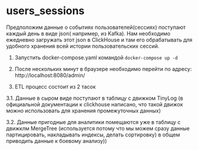 # users_sessions
Предположим данные о событиях пользователей(сессиях) поступают каждый день в виде json( например, из Kafka). Нам необходимо ежедневно загружать этот json в ClickHouse и там его обрабатывать для удобного хранения всей истории пользовательских сессий.

1. Запустить docker-compose.yaml командой `docker-compose up -d`

2. После нескольких минут в браузере необходимо перейти по адресу:  
http://localhost:8080/admin/  

3. ETL процесс состоит из 2 тасок

3.1. Данные в сыром виде поступают в таблицу с движком TinyLog (в официальной документации к clickhouse написано, что такой движок можно использовать для хранения промежуточных данных)

3.2. Данные пригодные для аналитики помещаются уже в таблицу с движклм MergeTree (используется потому что мы можем сразу данные партицировать, накладывать индексы, делать сортировку) в общем приводить данные к боевому анализу))
